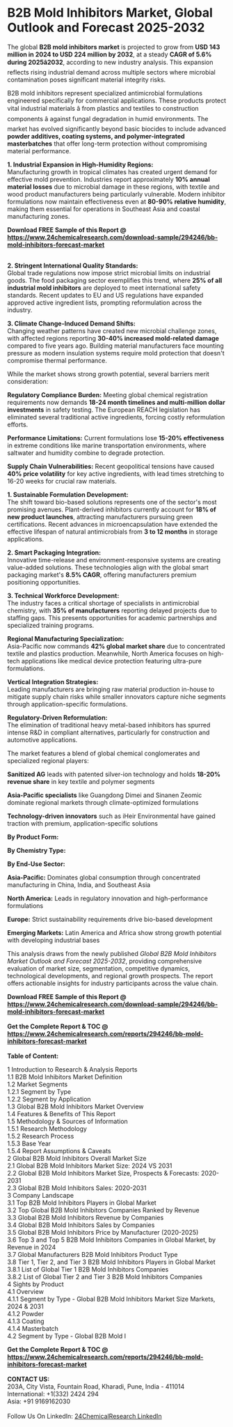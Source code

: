 <h1>B2B Mold Inhibitors Market, Global Outlook and Forecast 2025-2032</h1><p>The global <strong>B2B mold inhibitors market</strong> is projected to grow from <strong>USD 143 million in 2024 to USD 224 million by 2032</strong>, at a steady <strong>CAGR of 5.6% during 2025â2032</strong>, according to new industry analysis. This expansion reflects rising industrial demand across multiple sectors where microbial contamination poses significant material integrity risks.</p><p>B2B mold inhibitors represent specialized antimicrobial formulations engineered specifically for commercial applications. These products protect vital industrial materials â from plastics and textiles to construction components â against fungal degradation in humid environments. The market has evolved significantly beyond basic biocides to include advanced <strong>powder additives, coating systems, and polymer-integrated masterbatches</strong> that offer long-term protection without compromising material performance.</p><p><strong>1. Industrial Expansion in High-Humidity Regions:</strong><br>
Manufacturing growth in tropical climates has created urgent demand for effective mold prevention. Industries report approximately <strong>10% annual material losses</strong> due to microbial damage in these regions, with textile and wood product manufacturers being particularly vulnerable. Modern inhibitor formulations now maintain effectiveness even at <strong>80-90% relative humidity</strong>, making them essential for operations in Southeast Asia and coastal manufacturing zones.</p><div><b>Download FREE Sample of this Report @ 
            <a href="https://www.24chemicalresearch.com/download-sample/294246/bb-mold-inhibitors-forecast-market">
            https://www.24chemicalresearch.com/download-sample/294246/bb-mold-inhibitors-forecast-market</a></b></div><br><p><strong>2. Stringent International Quality Standards:</strong><br>
Global trade regulations now impose strict microbial limits on industrial goods. The food packaging sector exemplifies this trend, where <strong>25% of all industrial mold inhibitors</strong> are deployed to meet international safety standards. Recent updates to EU and US regulations have expanded approved active ingredient lists, prompting reformulation across the industry.</p><p><strong>3. Climate Change-Induced Demand Shifts:</strong><br>
Changing weather patterns have created new microbial challenge zones, with affected regions reporting <strong>30-40% increased mold-related damage</strong> compared to five years ago. Building material manufacturers face mounting pressure as modern insulation systems require mold protection that doesn't compromise thermal performance.</p><p>While the market shows strong growth potential, several barriers merit consideration:</p><p><strong>Regulatory Compliance Burden:</strong> Meeting global chemical registration requirements now demands <strong>18-24 month timelines and multi-million dollar investments</strong> in safety testing. The European REACH legislation has eliminated several traditional active ingredients, forcing costly reformulation efforts.</p><p><strong>Performance Limitations:</strong> Current formulations lose <strong>15-20% effectiveness</strong> in extreme conditions like marine transportation environments, where saltwater and humidity combine to degrade protection.</p><p><strong>Supply Chain Vulnerabilities:</strong> Recent geopolitical tensions have caused <strong>40% price volatility</strong> for key active ingredients, with lead times stretching to 16-20 weeks for crucial raw materials.</p><p><strong>1. Sustainable Formulation Development:</strong><br>
The shift toward bio-based solutions represents one of the sector's most promising avenues. Plant-derived inhibitors currently account for <strong>18% of new product launches</strong>, attracting manufacturers pursuing green certifications. Recent advances in microencapsulation have extended the effective lifespan of natural antimicrobials from <strong>3 to 12 months</strong> in storage applications.</p><p><strong>2. Smart Packaging Integration:</strong><br>
Innovative time-release and environment-responsive systems are creating value-added solutions. These technologies align with the global smart packaging market's <strong>8.5% CAGR</strong>, offering manufacturers premium positioning opportunities.</p><p><strong>3. Technical Workforce Development:</strong><br>
The industry faces a critical shortage of specialists in antimicrobial chemistry, with <strong>35% of manufacturers</strong> reporting delayed projects due to staffing gaps. This presents opportunities for academic partnerships and specialized training programs.</p><p><strong>Regional Manufacturing Specialization:</strong><br>
Asia-Pacific now commands <strong>42% global market share</strong> due to concentrated textile and plastics production. Meanwhile, North America focuses on high-tech applications like medical device protection featuring ultra-pure formulations.</p><p><strong>Vertical Integration Strategies:</strong><br>
Leading manufacturers are bringing raw material production in-house to mitigate supply chain risks while smaller innovators capture niche segments through application-specific formulations.</p><p><strong>Regulatory-Driven Reformulation:</strong><br>
The elimination of traditional heavy metal-based inhibitors has spurred intense R&amp;D in compliant alternatives, particularly for construction and automotive applications.</p><p>The market features a blend of global chemical conglomerates and specialized regional players:</p><p><strong>Sanitized AG</strong> leads with patented silver-ion technology and holds <strong>18-20% revenue share</strong> in key textile and polymer segments</p><p><strong>Asia-Pacific specialists</strong> like Guangdong Dimei and Sinanen Zeomic dominate regional markets through climate-optimized formulations</p><p><strong>Technology-driven innovators</strong> such as iHeir Environmental have gained traction with premium, application-specific solutions</p><p><strong>By Product Form:</strong></p><p><strong>By Chemistry Type:</strong></p><p><strong>By End-Use Sector:</strong></p><p><strong>Asia-Pacific:</strong> Dominates global consumption through concentrated manufacturing in China, India, and Southeast Asia</p><p><strong>North America:</strong> Leads in regulatory innovation and high-performance formulations</p><p><strong>Europe:</strong> Strict sustainability requirements drive bio-based development</p><p><strong>Emerging Markets:</strong> Latin America and Africa show strong growth potential with developing industrial bases</p><p>This analysis draws from the newly published <em>Global B2B Mold Inhibitors Market Outlook and Forecast 2025-2032</em>, providing comprehensive evaluation of market size, segmentation, competitive dynamics, technological developments, and regional growth prospects. The report offers actionable insights for industry participants across the value chain.</p><div><b>Download FREE Sample of this Report @ 
            <a href="https://www.24chemicalresearch.com/download-sample/294246/bb-mold-inhibitors-forecast-market">
            https://www.24chemicalresearch.com/download-sample/294246/bb-mold-inhibitors-forecast-market</a></b></div><br><div><b>Get the Complete Report & TOC @ 
            <a href="https://www.24chemicalresearch.com/reports/294246/bb-mold-inhibitors-forecast-market">
            https://www.24chemicalresearch.com/reports/294246/bb-mold-inhibitors-forecast-market</a></b></div><br>
            <b>Table of Content:</b><p>1 Introduction to Research & Analysis Reports<br />
 1.1 B2B Mold Inhibitors Market Definition<br />
 1.2 Market Segments<br />
 1.2.1 Segment by Type<br />
 1.2.2 Segment by Application<br />
 1.3 Global B2B Mold Inhibitors Market Overview<br />
 1.4 Features & Benefits of This Report<br />
 1.5 Methodology & Sources of Information<br />
 1.5.1 Research Methodology<br />
 1.5.2 Research Process<br />
 1.5.3 Base Year<br />
 1.5.4 Report Assumptions & Caveats<br />
2 Global B2B Mold Inhibitors Overall Market Size<br />
 2.1 Global B2B Mold Inhibitors Market Size: 2024 VS 2031<br />
 2.2 Global B2B Mold Inhibitors Market Size, Prospects & Forecasts: 2020-2031<br />
 2.3 Global B2B Mold Inhibitors Sales: 2020-2031<br />
3 Company Landscape<br />
 3.1 Top B2B Mold Inhibitors Players in Global Market<br />
 3.2 Top Global B2B Mold Inhibitors Companies Ranked by Revenue<br />
 3.3 Global B2B Mold Inhibitors Revenue by Companies<br />
 3.4 Global B2B Mold Inhibitors Sales by Companies<br />
 3.5 Global B2B Mold Inhibitors Price by Manufacturer (2020-2025)<br />
 3.6 Top 3 and Top 5 B2B Mold Inhibitors Companies in Global Market, by Revenue in 2024<br />
 3.7 Global Manufacturers B2B Mold Inhibitors Product Type<br />
 3.8 Tier 1, Tier 2, and Tier 3 B2B Mold Inhibitors Players in Global Market<br />
 3.8.1 List of Global Tier 1 B2B Mold Inhibitors Companies<br />
 3.8.2 List of Global Tier 2 and Tier 3 B2B Mold Inhibitors Companies<br />
4 Sights by Product<br />
 4.1 Overview<br />
 4.1.1 Segment by Type - Global B2B Mold Inhibitors Market Size Markets, 2024 & 2031<br />
 4.1.2 Powder<br />
 4.1.3 Coating<br />
 4.1.4 Masterbatch<br />
 4.2 Segment by Type - Global B2B Mold I</p><div><b>Get the Complete Report & TOC @ 
            <a href="https://www.24chemicalresearch.com/reports/294246/bb-mold-inhibitors-forecast-market">
            https://www.24chemicalresearch.com/reports/294246/bb-mold-inhibitors-forecast-market</a></b></div><br><b>CONTACT US:</b><br>
            203A, City Vista, Fountain Road, Kharadi, Pune, India - 411014<br>
            International: +1(332) 2424 294<br>
            Asia: +91 9169162030 <br><br>
            Follow Us On LinkedIn: <a href="https://www.linkedin.com/company/24chemicalresearch/">24ChemicalResearch LinkedIn</a>
